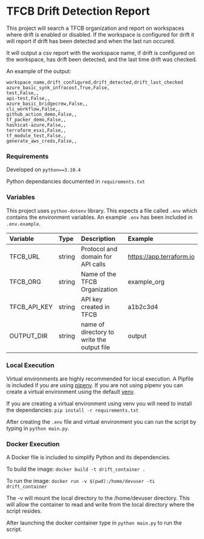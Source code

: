 # TFCB Drift Detection Report

This project will search a TFCB organization and report on workspaces where drift is enabled or disabled. If the workspace is configured for drift it will report if drift has been detected and when the last run occured.

It will output a csv report with the workspace name, if drift is configured on the workspace, has drift been detected, and the last time drift was checked.

An example of the output:
```csv
workspace_name,drift_configured,drift_detected,drift_last_checked
azure_basic_synk_infracost,True,False,
test,False,,
api-test,False,,
azure_basic_bridgecrew,False,,
cli_workflow,False,,
github_action_demo,False,,
tf_packer_demo,False,,
hashicat-azure,False,,
terraform_esxi,False,,
tf_module_test,False,,
generate_aws_creds,False,,
```

### Requirements

Developed on `python==3.10.4`

Python dependancies documented in `requirements.txt`

### Variables

This project uses `python-dotenv` library. This expects a file called `.env` which contains the environment variables. An example `.env` has been included in `.env.example`.

| Variable     | Type   | Description                                | Example                  |
| :----------- | :----- | :----------------------------------------- | :----------------------- |
| TFCB_URL     | string | Protocol and domain for API calls          | https://app.terraform.io |
| TFCB_ORG     | string | Name of the TFCB Organization              | example_org              |
| TFCB_API_KEY | string | API key created in TFCB                    | a1b2c3d4                 |
| OUTPUT_DIR   | string | name of directory to write the output file | output                   |


### Local Execution

Virtual environments are highly recommended for local execution. A Pipfile is included if you are using [pipenv](https://pipenv.pypa.io/en/latest/). If you are not using pipenv you can create a virtual environment using the default [venv](https://docs.python.org/3/library/venv.html).

If you are creating a virtual environment using venv you will need to install the dependancies: `pip install -r requirements.txt`

After creating the `.env` file and virtual environment you can run the script by typing in `python main.py`.

### Docker Execution

A Docker file is included to simplify Python and its dependencies.

To build the image: `docker build -t drift_container .`

To run the image: `docker run -v $(pwd):/home/devuser -ti drift_container`

The -v will mount the local directory to the /home/devuser directory. This will allow the container to read and write from the local directory where the script resides.

After launching the docker container type in `python main.py` to run the script.
